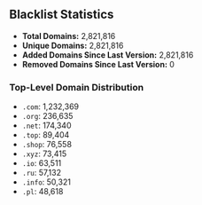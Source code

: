 ## Blacklist Statistics

- **Total Domains:** 2,821,816
- **Unique Domains:** 2,821,816
- **Added Domains Since Last Version:** 2,821,816
- **Removed Domains Since Last Version:** 0

### Top-Level Domain Distribution

-  `.com`: 1,232,369
-  `.org`: 236,635
-  `.net`: 174,340
-  `.top`: 89,404
-  `.shop`: 76,558
-  `.xyz`: 73,415
-  `.io`: 63,511
-  `.ru`: 57,132
-  `.info`: 50,321
-  `.pl`: 48,618

